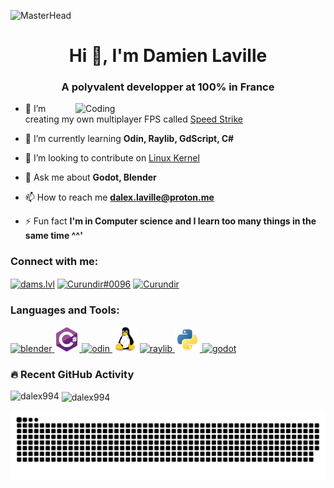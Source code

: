 ![MasterHead](https://external-content.duckduckgo.com/iu/?u=https%3A%2F%2Fcdn.weasyl.com%2F~fluffkevlar%2Fsubmissions%2F30165%2Fefb64790c6059bf9f32f9922bdfd36fad18bdd135aff5f67e99a7f0f29749042%2Ffluffkevlar-starfield-gif.gif&f=1&nofb=1&ipt=a9de411664d88a83ec9d8c5687d042bcf3bea032065b4f12ecbb4086d9a2b66f&ipo=images)

<h1 align="center">Hi 👋, I'm Damien Laville</h1>
<h3 align="center">A polyvalent developper at 100% in France</h3>
<img align="right" alt="Coding" width="400" src="https://external-content.duckduckgo.com/iu/?u=https%3A%2F%2Fimages.squarespace-cdn.com%2Fcontent%2Fv1%2F5769fc401b631bab1addb2ab%2F1541580611624-TE64QGKRJG8SWAIUS7NS%2Fcoding-freak.gif&f=1&nofb=1&ipt=19a735a0ad1ce99de3c947ca80bb61bae748af73404468e41ffd54815e9c0f33&ipo=images">



- 👯 I’m creating my own multiplayer FPS called [Speed Strike](https://github.com/Dalex994/Speed-Strike)

- 🌱 I’m currently learning **Odin, Raylib, GdScript, C#**

- 🤝 I’m looking to contribute on [Linux Kernel](https://github.com/torvalds/linux)

- 💬 Ask me about **Godot, Blender**

- 📫 How to reach me **dalex.laville@proton.me**

- ⚡ Fun fact **I'm in Computer science and I learn too many things in the same time ^^'**

<h3 align="left">Connect with me:</h3>
<p align="left">
<a href="https://instagram.com/dams.lvl" target="blank"><img align="center" src="https://raw.githubusercontent.com/rahuldkjain/github-profile-readme-generator/master/src/images/icons/Social/instagram.svg" alt="dams.lvl" height="30" width="40" /></a>
<a href="https://discord.gg/Curundir#0096" target="blank"><img align="center" src="https://raw.githubusercontent.com/rahuldkjain/github-profile-readme-generator/master/src/images/icons/Social/discord.svg" alt="Curundir#0096" height="40" width="50" /></a>
<a href="https://ko-fi.com/curundir" target="blank"><img align="center" src="https://storage.ko-fi.com/cdn/useruploads/post/aab9d56e-b1a0-407c-8c37-5600fc8ab906_ko-ficircle.png" alt="Curundir" height="50" width="50" /></a>
</p>

<h3 align="left">Languages and Tools:</h3>
<p align="left"> 
  <a href="https://www.blender.org/" target="_blank" rel="noreferrer"> <img src="https://download.blender.org/branding/community/blender_community_badge_white.svg" alt="blender" width="40" height="40"/> </a> 
  <a href="https://www.w3schools.com/cs/" target="_blank" rel="noreferrer"> <img src="https://raw.githubusercontent.com/devicons/devicon/master/icons/csharp/csharp-original.svg" alt="csharp" width="40" height="40"/> </a> 
  <a href="https://odin-lang.org/" target="_blank" rel="noreferrer"> <img src="https://odin-lang.org/images/logo-slim.png" alt="odin" width="60" height="40"/> </a> 
  <img src="https://raw.githubusercontent.com/devicons/devicon/master/icons/linux/linux-original.svg" alt="linux" width="40" height="40"/> </a> 
  <a href="https://www.raylib.com" target="_blank" rel="noreferrer"> <img src="http://upload.wikimedia.org/wikipedia/commons/f/f4/Raylib_logo.png" alt="raylib" width="40" height="40"/> </a>
  <a href="https://www.python.org" target="_blank" rel="noreferrer"> <img src="https://raw.githubusercontent.com/devicons/devicon/master/icons/python/python-original.svg" alt="python" width="40" height="40"/> </a>  
  <a href="https://godotengine.org/" target="_blank" rel="noreferrer"> <img src="https://filehulk.com/wp-content/uploads/2020/08/Godot-Picture.png" alt="godot" width="40" height="40"/> </a>
  </p>

### 🔥 Recent GitHub Activity




<p><img align="left" src="https://github-readme-stats.vercel.app/api/top-langs?username=dalex994&show_icons=true&locale=en&layout=compact" alt="dalex994" /></p>

<p>&nbsp;<img align="center" src="https://github-readme-stats.vercel.app/api?username=dalex994&show_icons=true&locale=en" alt="dalex994" /></p>

<picture>
  <source media="(prefers-color-scheme: dark)" srcset="https://raw.githubusercontent.com/Dalex994/Dalex994/output/github-snake-dark.svg" />
  <source media="(prefers-color-scheme: light)" srcset="https://raw.githubusercontent.com/Dalex994/Dalex994/output/github-snake.svg" />
  <img alt="github-snake" src="https://raw.githubusercontent.com/Dalex994/Dalex994/output/github-snake.svg" />
</picture>



